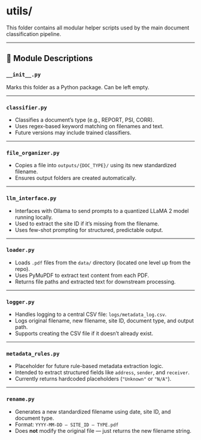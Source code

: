 # utils/

This folder contains all modular helper scripts used by the main document classification pipeline.

---

## 🔧 Module Descriptions

### `__init__.py`
Marks this folder as a Python package. Can be left empty.

---

### `classifier.py`
- Classifies a document’s type (e.g., REPORT, PSI, CORR).
- Uses regex-based keyword matching on filenames and text.
- Future versions may include trained classifiers.

---

### `file_organizer.py`
- Copies a file into `outputs/{DOC_TYPE}/` using its new standardized filename.
- Ensures output folders are created automatically.

---

### `llm_interface.py`
- Interfaces with Ollama to send prompts to a quantized LLaMA 2 model running locally.
- Used to extract the site ID if it’s missing from the filename.
- Uses few-shot prompting for structured, predictable output.

---

### `loader.py`
- Loads `.pdf` files from the `data/` directory (located one level up from the repo).
- Uses PyMuPDF to extract text content from each PDF.
- Returns file paths and extracted text for downstream processing.

---

### `logger.py`
- Handles logging to a central CSV file: `logs/metadata_log.csv`.
- Logs original filename, new filename, site ID, document type, and output path.
- Supports creating the CSV file if it doesn’t already exist.

---

### `metadata_rules.py`
- Placeholder for future rule-based metadata extraction logic.
- Intended to extract structured fields like `address`, `sender`, and `receiver`.
- Currently returns hardcoded placeholders (`"Unknown"` or `"N/A"`).

---

### `rename.py`
- Generates a new standardized filename using date, site ID, and document type.
- Format: `YYYY-MM-DD – SITE_ID – TYPE.pdf`
- Does **not** modify the original file — just returns the new filename string.